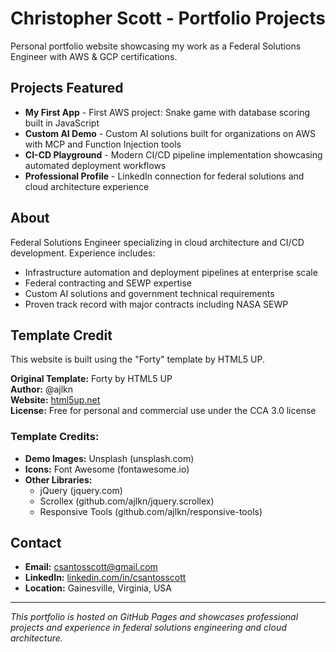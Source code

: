 # Christopher Scott - Portfolio Projects

Personal portfolio website showcasing my work as a Federal Solutions Engineer with AWS & GCP certifications.

## Projects Featured

- **My First App** - First AWS project: Snake game with database scoring built in JavaScript
- **Custom AI Demo** - Custom AI solutions built for organizations on AWS with MCP and Function Injection tools
- **CI-CD Playground** - Modern CI/CD pipeline implementation showcasing automated deployment workflows
- **Professional Profile** - LinkedIn connection for federal solutions and cloud architecture experience

## About

Federal Solutions Engineer specializing in cloud architecture and CI/CD development. Experience includes:
- Infrastructure automation and deployment pipelines at enterprise scale
- Federal contracting and SEWP expertise
- Custom AI solutions and government technical requirements
- Proven track record with major contracts including NASA SEWP

## Template Credit

This website is built using the "Forty" template by HTML5 UP.

**Original Template:** Forty by HTML5 UP  
**Author:** @ajlkn  
**Website:** [html5up.net](https://html5up.net)  
**License:** Free for personal and commercial use under the CCA 3.0 license

### Template Credits:
- **Demo Images:** Unsplash (unsplash.com)
- **Icons:** Font Awesome (fontawesome.io)
- **Other Libraries:**
  - jQuery (jquery.com)
  - Scrollex (github.com/ajlkn/jquery.scrollex)
  - Responsive Tools (github.com/ajlkn/responsive-tools)

## Contact

- **Email:** csantosscott@gmail.com
- **LinkedIn:** [linkedin.com/in/csantosscott](https://www.linkedin.com/in/csantosscott)
- **Location:** Gainesville, Virginia, USA

---

*This portfolio is hosted on GitHub Pages and showcases professional projects and experience in federal solutions engineering and cloud architecture.*